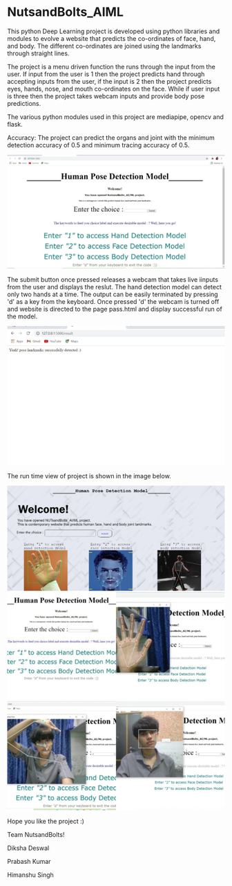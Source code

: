 # NutsandBolts_AIML


This python Deep Learning project is developed using python libraries and modules to evolve a website that predicts the co-ordinates of face, hand, and body. The different co-ordinates are joined using the landmarks through straight lines. 

The project is a menu driven function the runs through the input from the user. If input from the user is 1 then the project predicts hand through accepting inputs from the user, if the input is 2 then the project predicts eyes, hands, nose, and mouth co-ordinates on the face. While if user input is three then the project takes webcam inputs and provide body pose predictions. 

The various python modules used in this project are mediapipe, opencv and flask.

Accuracy: The project can predict the organs and joint with the minimum detection accuracy of 0.5 and minimum tracing accuracy of 0.5.


![](image001.jpg)

The submit button once pressed releases a webcam that takes live iinputs from the user and displays the reslut. The hand detection model can detect only two hands at a time. The output can be easily terminated by pressing 'd' as a key from the keyboard. Once pressed 'd' the webcam is turned off and website is directed to the page pass.html and display successful run of the model.

![](image002.jpg)

The run time view of project is shown in the image below.

![](image013.jpg)
![](image005.jpg)

Hope you like the project :)

Team NutsandBolts!

Diksha Deswal

Prabash Kumar

Himanshu Singh
